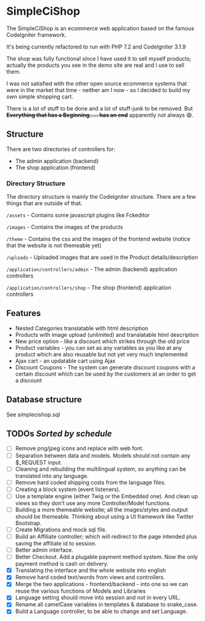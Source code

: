 SimpleCiShop
============

The SimpleCiShop is an ecommerce web application based on the famous CodeIgniter framework.

It's being currently refactored to run with PHP 7.2 and CodeIgniter 3.1.9

The shop was fully functional since I have used it to sell myself products; actually the products you see in the demo site are real and I use to sell them.

I was not satisfied with the other open source ecommerce systems that were in the market that time - neither am I now - so I decided to build my own simple shopping cart.

There is a lot of stuff to be done and a lot of stuff-junk to be removed. But ~~__Everything that has a Beginning..... has an end__~~ apparently not always :smile:.

Structure
---------

There are two directories of controllers for:

* The admin application (backend)
* The shop application (frontend)

### Directory Structure

The directory structure is mainly the CodeIgniter structure. There are a few things that are outside of that.

`/assets` - Contains some javascript plugins like Fckeditor

`/images` - Contains the images of the products

`/theme` - Contains the css and the images of the frontend website (notice that the website is not themeable yet)

`/uploads` - Uploaded images that are used in the Product details/description

`/application/controllers/admin` - The admin (backend) application controllers

`/application/controllers/shop` - The shop (frontend) application controllers

Features
--------

* Nested Categories translatable with html description
* Products with image upload (unlimited) and translatable html description
* New price option - like a discount which strikes through the old price
* Product variables - you can set as any variables as you like at any product which are also reusable but not yet very much implemented
* Ajax cart - an updatable cart using Ajax
* Discount Coupons - The system can generate discount coupons with a certain discount which can be used by the customers at an order to get a discount

Database structure
------------------

See simplecishop.sql

TODOs _Sorted by schedule_
-----

- [ ] Remove png/jpeg icons and replace with web font.
- [ ] Separation between data and models. Models should not contain any $_REQUEST input.
- [ ] Cleaning and rebuilding the multilingual system, so anything can be translated into any language.
- [ ] Remove hard coded shipping costs from the language files.
- [ ] Creating a block system (event listeners).
- [ ] Use a template engine (either Twig or the Embedded one). And clean up views so they don't use any more Controller/Model functions. 
- [ ] Building a more themeable website; all the images/styles and output should be themeable. Thinking about using a UI framework like Twitter Bootstrap.
- [ ] Create Migrations and mock sql file.
- [ ] Build an Affiliate controller; which will redirect to the page intended plus saving the affiliate id to session.
- [ ] Better admin interface.
- [ ] Better Checkout. Add a plugable payment method system. Now the only payment method is cash on delivery.
- [x] Translating the interface and the whole website into english
- [x] Remove hard coded text/words from views and controllers.
- [x] Merge the two applications - frontend/backend - into one so we can reuse the various functions of Models and Libraries
- [x] Language setting should move into session and not in every URL.
- [x] Rename all camelCase variables in templates & database to snake_case.
- [x] Build a Language controller, to be able to change and set Language.
